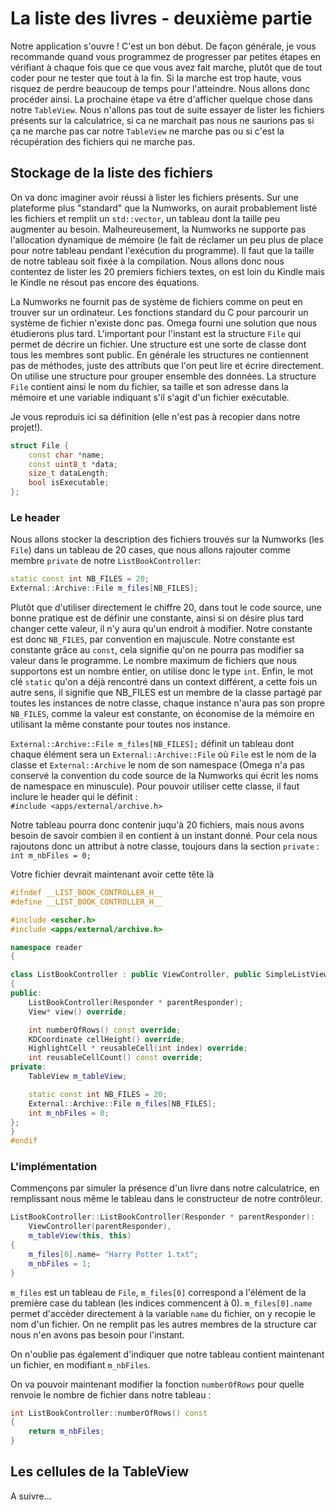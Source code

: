 # La liste des livres - deuxième partie

Notre application s'ouvre ! C'est un bon début. De façon générale, je vous recommande quand vous programmez de progresser par petites étapes en vérifiant à chaque fois que ce que vous avez fait marche, plutôt que de tout coder pour ne tester que tout à la fin. Si la marche est trop haute, vous risquez de perdre beaucoup de temps pour l'atteindre. Nous allons donc procéder ainsi. La prochaine étape va être d'afficher quelque chose dans notre `TableView`. Nous n'allons pas tout de suite essayer de lister les fichiers présents sur la calculatrice, si ca ne marchait pas nous ne saurions pas si ça ne marche pas car notre `TableView` ne marche pas ou si c'est la récupération des fichiers qui ne marche pas. 

## Stockage de la liste des fichiers

On va donc imaginer avoir réussi à lister les fichiers présents. Sur une plateforme plus "standard" que la Numworks, on aurait probablement listé les fichiers et remplit un `std::vector`, un tableau dont la taille peu augmenter au besoin. Malheureusement, la Numworks ne supporte pas l'allocation dynamique de mémoire (le fait de réclamer un peu plus de place pour notre tableau pendant l'exécution du programme). Il faut que la taille de notre tableau soit fixée à la compilation. Nous allons donc nous contentez de lister les 20 premiers fichiers textes, on est loin du Kindle mais le Kindle ne résout pas encore des équations.

La Numworks ne fournit pas de système de fichiers comme on peut en trouver sur un ordinateur. Les fonctions standard du C pour parcourir un système de fichier n'existe donc pas. Omega fourni une solution que nous étudierons plus tard. L'important pour l'instant est la structure `File` qui permet de décrire un fichier. Une structure est une sorte de classe dont tous les membres sont public. En générale les structures ne contiennent pas de méthodes, juste des attributs que l'on peut lire et écrire directement. On utilise une structure pour grouper ensemble des données. La structure `File` contient ainsi le nom du fichier, sa taille et son adresse dans la mémoire et une variable indiquant s'il s'agit d'un fichier exécutable.

Je vous reproduis ici sa définition (elle n'est pas à recopier dans notre projet!).
```c++
struct File {
    const char *name;
    const uint8_t *data;
    size_t dataLength;
    bool isExecutable;
};
```

### Le header

Nous allons stocker la description des fichiers trouvés sur la Numworks (les `File`) dans un tableau de 20 cases, que nous allons rajouter comme membre `private` de notre `ListBookController`:
```C++
static const int NB_FILES = 20;
External::Archive::File m_files[NB_FILES];
```
Plutôt que d'utiliser directement le chiffre 20, dans tout le code source, une bonne pratique est de définir une constante, ainsi si on désire plus tard changer cette valeur, il n'y aura qu'un endroit à modifier. Notre constante est donc `NB_FILES`, par convention en majuscule. Notre constante est constante grâce au `const`, cela signifie qu'on ne pourra pas modifier sa valeur dans le programme. Le nombre maximum de fichiers que nous supportons est un nombre entier, on utilise donc le type `int`. Enfin, le mot clé `static` qu'on a déjà rencontré dans un context différent, a cette fois un autre sens, il signifie que NB_FILES est un membre de la classe partagé par toutes les instances de notre classe, chaque instance n'aura pas son propre `NB_FILES`, comme la valeur est constante, on économise de la mémoire en utilisant la même constante pour toutes nos instance.

`External::Archive::File m_files[NB_FILES];` définit un tableau dont chaque élément sera un `External::Archive::File` où `File` est le nom de la classe et `External::Archive` le nom de son namespace (Omega n'a pas conservé la convention du code source de la Numworks qui écrit les noms de namespace en minuscule). Pour pouvoir utiliser cette classe, il faut inclure le header qui le définit :\
`#include <apps/external/archive.h>`

Notre tableau pourra donc contenir juqu'à 20 fichiers, mais nous avons besoin de savoir combien il en contient à un instant donné. Pour cela nous rajoutons donc un attribut à notre classe, toujours dans la section `private` :\
`int m_nbFiles = 0;` 

Votre fichier devrait maintenant avoir cette tête là
```c++
#ifndef __LIST_BOOK_CONTROLLER_H__
#define __LIST_BOOK_CONTROLLER_H__

#include <escher.h>
#include <apps/external/archive.h>

namespace reader
{

class ListBookController : public ViewController, public SimpleListViewDataSource, public ScrollViewDataSource
{
public:
    ListBookController(Responder * parentResponder);
    View* view() override;

    int numberOfRows() const override;
    KDCoordinate cellHeight() override;
    HighlightCell * reusableCell(int index) override;
    int reusableCellCount() const override;
private:
    TableView m_tableView;

    static const int NB_FILES = 20;
    External::Archive::File m_files[NB_FILES];
    int m_nbFiles = 0;
};
}
#endif
```
### L'implémentation

Commençons par simuler la présence d'un livre dans notre calculatrice, en remplissant nous même le tableau dans le constructeur de notre contrôleur.
```c++
ListBookController::ListBookController(Responder * parentResponder):
    ViewController(parentResponder),
    m_tableView(this, this)
{
    m_files[0].name= "Harry Potter 1.txt";
    m_nbFiles = 1;
}
```

`m_files` est un tableau de `File`, `m_files[0]` correspond a l'élément de la première case du tablean (les indices commencent à 0). `m_files[0].name` permet d'accèder directement à la variable `name` du fichier, on y recopie le nom d'un fichier. On ne remplit pas les autres membres de la structure car nous n'en avons pas besoin pour l'instant.

On n'oublie pas également d'indiquer que notre tableau contient maintenant un fichier, en modifiant `m_nbFiles`.

On va pouvoir maintenant modifier la fonction `numberOfRows` pour quelle renvoie le nombre de fichier dans notre tableau :
```c++
int ListBookController::numberOfRows() const
{
    return m_nbFiles;
}
```

## Les cellules de la TableView

A suivre...
